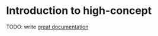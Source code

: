 # Introduction to high-concept

TODO: write [great documentation](http://jacobian.org/writing/great-documentation/what-to-write/)
